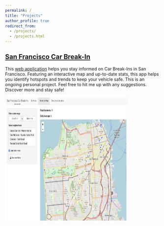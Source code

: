 ```yaml
---
permalink: /
title: "Projects"
author_profile: true
redirect_from: 
  - /projects/
  - /projects.html
---
```

## [San Francisco Car Break-In](https://eja1v2-bish.shinyapps.io/SFCarBreakIns/)

This [web application](https://eja1v2-bish.shinyapps.io/SFCarBreakIns/) helps you stay informed on Car Break-Ins in San Francisco. Featuring an interactive map and up-to-date stats, this app helps you identify hotspots and trends to keep your vehicle safe. This is an ongoing personal project. Feel free to hit me up with any suggestions. Discover more and stay safe! <br/><br/>
<img align = left src="/images/sf_car.png" height = "400" width="400" title="SF Car Break In">
<br/>
<br/>


